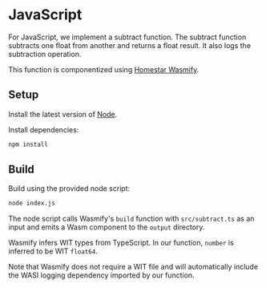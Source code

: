 # JavaScript

For JavaScript, we implement a subtract function. The subtract function subtracts one float from another and returns a float result. It also logs the subtraction operation.

This function is componentized using [Homestar Wasmify][homestar-client].

## Setup

Install the latest version of [Node][install-node]. 

Install dependencies:

```sh
npm install
```

## Build

Build using the provided node script:

```sh
node index.js
```

The node script calls Wasmify's `build` function with `src/subtract.ts` as an input and emits a Wasm component to the `output` directory.

Wasmify infers WIT types from TypeScript. In our function, `number` is inferred to be WIT `float64`.

Note that Wasmify does not require a WIT file and will automatically include the WASI logging dependency imported by our function.

[homestar-client]: https://www.npmjs.com/package/@fission-codes/homestar
[install-node]: https://nodejs.org/en/download
